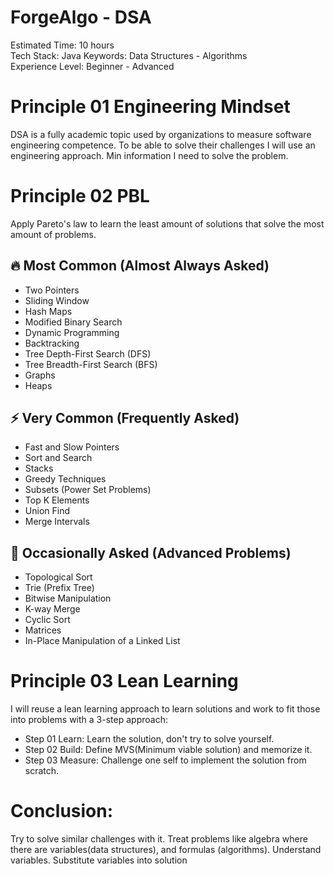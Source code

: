 # ForgeAlgo - DSA
Estimated Time: 10 hours<br>
Tech Stack: Java
Keywords: Data Structures - Algorithms<br>
Experience Level: Beginner - Advanced

# Principle 01 Engineering Mindset
DSA is a fully academic topic used by organizations to measure software engineering competence. To be able to solve
their challenges I will use an engineering approach. Min information I need to solve the problem.

# Principle 02 PBL
Apply Pareto's law to learn the least amount of solutions that solve the most amount of problems.

## 🔥 Most Common (Almost Always Asked)
- Two Pointers
- Sliding Window
- Hash Maps
- Modified Binary Search
- Dynamic Programming
- Backtracking
- Tree Depth-First Search (DFS)
- Tree Breadth-First Search (BFS)
- Graphs
- Heaps

## ⚡ Very Common (Frequently Asked)
- Fast and Slow Pointers
- Sort and Search
- Stacks
- Greedy Techniques
- Subsets (Power Set Problems)
- Top K Elements
- Union Find
- Merge Intervals

## 🧐 Occasionally Asked (Advanced Problems)
- Topological Sort
- Trie (Prefix Tree)
- Bitwise Manipulation
- K-way Merge
- Cyclic Sort
- Matrices
- In-Place Manipulation of a Linked List

# Principle 03 Lean Learning
I will reuse a lean learning approach to learn solutions and work to fit those into problems with a 3-step approach:
- Step 01 Learn: Learn the solution, don't try to solve yourself.
- Step 02 Build: Define MVS(Minimum viable solution) and memorize it.
- Step 03 Measure: Challenge one self to implement the solution from scratch. 

# Conclusion:
Try to solve similar challenges with it. Treat problems like algebra where there are variables(data structures), 
and formulas (algorithms). Understand variables. Substitute variables into solution







